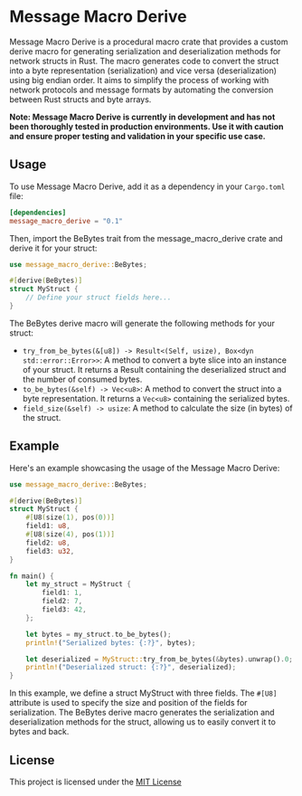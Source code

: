 # Message Macro Derive

Message Macro Derive is a procedural macro crate that provides a custom derive macro for generating serialization and deserialization methods for network structs in Rust. The macro generates code to convert the struct into a byte representation (serialization) and vice versa (deserialization) using big endian order. It aims to simplify the process of working with network protocols and message formats by automating the conversion between Rust structs and byte arrays.

**Note: Message Macro Derive is currently in development and has not been thoroughly tested in production environments. Use it with caution and ensure proper testing and validation in your specific use case.**

## Usage

To use Message Macro Derive, add it as a dependency in your `Cargo.toml` file:

```toml
[dependencies]
message_macro_derive = "0.1"
```

Then, import the BeBytes trait from the message_macro_derive crate and derive it for your struct:

```rust
use message_macro_derive::BeBytes;

#[derive(BeBytes)]
struct MyStruct {
    // Define your struct fields here...
}
```

The BeBytes derive macro will generate the following methods for your struct:

- `try_from_be_bytes(&[u8]) -> Result<(Self, usize), Box<dyn std::error::Error>>`: A method to convert a byte slice into an instance of your struct. It returns a Result containing the deserialized struct and the number of consumed bytes.
- `to_be_bytes(&self) -> Vec<u8>`: A method to convert the struct into a byte representation. It returns a `Vec<u8>` containing the serialized bytes.
- `field_size(&self) -> usize`: A method to calculate the size (in bytes) of the struct.

## Example

Here's an example showcasing the usage of the Message Macro Derive:

```rust
use message_macro_derive::BeBytes;

#[derive(BeBytes)]
struct MyStruct {
    #[U8(size(1), pos(0))]
    field1: u8,
    #[U8(size(4), pos(1))]
    field2: u8,
    field3: u32,
}

fn main() {
    let my_struct = MyStruct {
        field1: 1,
        field2: 7,
        field3: 42,
    };

    let bytes = my_struct.to_be_bytes();
    println!("Serialized bytes: {:?}", bytes);

    let deserialized = MyStruct::try_from_be_bytes(&bytes).unwrap().0;
    println!("Deserialized struct: {:?}", deserialized);
}
```

In this example, we define a struct MyStruct with three fields. The `#[U8]` attribute is used to specify the size and position of the fields for serialization. The BeBytes derive macro generates the serialization and deserialization methods for the struct, allowing us to easily convert it to bytes and back.

## License

This project is licensed under the [MIT License](https://chat.openai.com/LICENSE)
